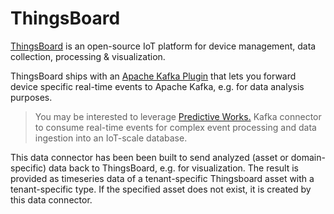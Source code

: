 # ThingsBoard

[ThingsBoard](https://thingsboard.io) is an open-source IoT platform for device management, data collection, processing & visualization.

ThingsBoard ships with an [Apache Kafka Plugin](https://thingsboard.io/docs/reference/plugins/kafka) that lets you forward device specific real-time events to Apache Kafka, e.g. for data analysis purposes.

> You may be interested to leverage [Predictive Works.](https://predictiveworks.eu) Kafka connector to consume real-time events for complex event processing and data ingestion into an IoT-scale database.  

This data connector has been been built to send analyzed (asset or domain-specific) data back to ThingsBoard, e.g. for visualization. 
The result is provided as timeseries data of a tenant-specific Thingsboard asset with a tenant-specific type. If the specified asset does not exist, it is created by this data connector. 

